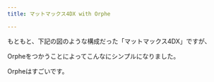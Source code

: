 ```yaml
---
title: マットマックス4DX with Orphe

---
```


もともと、下記の図のような構成だった「マットマックス4DX」ですが、

Orpheをつかうことによってこんなにシンプルになりました。

Orpheはすごいです。
